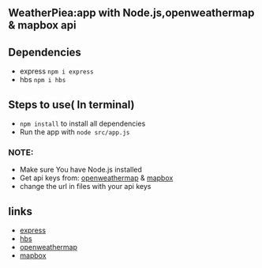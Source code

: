 ## WeatherPiea:app with Node.js,openweathermap & mapbox api

## Dependencies
* express `npm i express`
* hbs `npm i hbs`

## Steps to use( In terminal)
* `npm install` to install all dependencies
* Run the app with `node src/app.js`
### NOTE:
* Make sure You have Node.js installed
* Get api keys from:
[openweathermap](https://home.openweathermap.org/api_keys) &
[mapbox](https://www.mapbox.com/)
* change the url in files with your api keys

## links
* [express](https://www.npmjs.com/package/chalk)
* [hbs](https://www.npmjs.com/package/yargs)
* [openweathermap](https://home.openweathermap.org/api_keys) 
* [mapbox](https://www.mapbox.com/)



